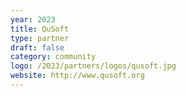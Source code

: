 ```yaml
---
year: 2023
title: QuSoft
type: partner
draft: false
category: community
logo: /2023/partners/logos/qusoft.jpg
website: http://www.qusoft.org
---
```

